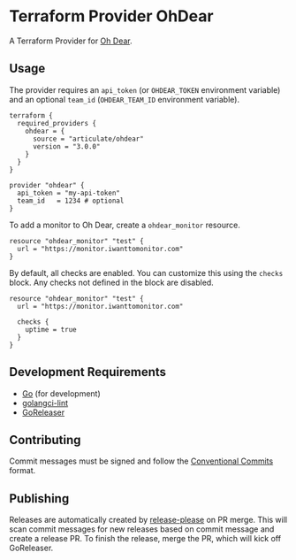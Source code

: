 # Terraform Provider OhDear

A Terraform Provider for [Oh Dear](https://ohdear.app/).

## Usage

The provider requires an `api_token` (or `OHDEAR_TOKEN` environment variable) and
an optional `team_id` (`OHDEAR_TEAM_ID` environment variable).

<!-- x-release-please-start-version -->
```hcl
terraform {
  required_providers {
    ohdear = {
      source = "articulate/ohdear"
      version = "3.0.0"
    }
  }
}

provider "ohdear" {
  api_token = "my-api-token"
  team_id   = 1234 # optional
}
```
<!-- x-release-please-end -->

To add a monitor to Oh Dear, create a `ohdear_monitor` resource.

```hcl
resource "ohdear_monitor" "test" {
  url = "https://monitor.iwanttomonitor.com"
}
```

By default, all checks are enabled. You can customize this using the `checks`
block. Any checks not defined in the block are disabled.

```hcl
resource "ohdear_monitor" "test" {
  url = "https://monitor.iwanttomonitor.com"

  checks {
    uptime = true
  }
}
```

## Development Requirements

* [Go](https://golang.org/doc/install) (for development)
* [golangci-lint](https://golangci-lint.run/)
* [GoReleaser](https://goreleaser.com/)

## Contributing

Commit messages must be signed and follow the [Conventional Commits](https://www.conventionalcommits.org/en/v1.0.0/)
format.

## Publishing

Releases are automatically created by [release-please](https://github.com/googleapis/release-please)
on PR merge. This will scan commit messages for new releases based on commit message
and create a release PR. To finish the release, merge the PR, which will kick off
GoReleaser.
